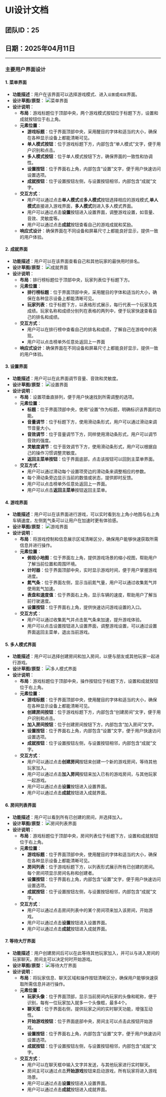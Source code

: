 # UI设计文档

## 团队ID：25
## 日期：2025年04月11日

---

### 主要用户界面设计

#### 1. **菜单界面**
- **功能描述**：用户在该界面可以选择游戏模式、进入`设置`或`成就`界面。
- **设计草图/原型**：
  ![菜单界面](./pictures/menu.png)
- **设计说明**：
  - **布局**：游戏标题位于顶部中央，两个游戏模式按钮位于标题下方，设置和成就按钮位于右上角。
  - **元素位置**：
    - **游戏标题**：位于界面顶部中央，采用醒目的字体和适当的大小，确保在各种显示设备上都能清晰可见。
    - **单人模式按钮**：位于游戏标题下方，内部包含“单人模式”文字，便于用户识别和点击。
    - **多人模式按钮**：位于单人模式按钮下方，确保界面的一致性和协调性。
    - **设置按钮**：位于界面右上角，内部包含“设置”文字，便于用户快速访问设置选项。
    - **成就按钮**：位于设置按钮左侧，与设置按钮相邻，内部包含“成就”文字。
  - **交互方式**：
    - 用户可以通过点击**单人模式**或**多人模式**按钮选择相应的游戏模式,**单人模式**直接进入游戏界面，**多人模式**则进入多人模式界面。
    - 用户可以通过点击**设置**按钮进入设置界面，调整游戏设置，如音量、音效、灵敏度等。
    - 用户可以通过点击**成就**按钮查看自己的游戏成就和奖励。
  - **响应式设计**：确保界面在不同设备和屏幕尺寸上都能良好显示，提供一致的用户体验。

#### 2. **成就界面**
- **功能描述**：用户可以在该界面查看自己和其他玩家的最快用时排名。
- **设计草图/原型**：
  ![成就界面](./pictures/ranking.png)
- **设计说明**：
  - **布局**：排行榜标题位于顶部中央，玩家列表位于标题下方。
  - **元素位置**：
    - **排行榜标题**：位于界面顶部中央，采用醒目的字体和适当的大小，确保在各种显示设备上都能清晰可见。
    - **玩家列表**：位于标题下方，以表格形式展示，每行代表一个玩家及其成绩。玩家名称和成绩分别列在表格的两列中，便于玩家快速查看自己的排名和成绩。
  - **交互方式**：
    - 用户可以在排行榜中查看自己的排名和成绩，了解自己在游戏中的表现。
    - 用户可以点击榜单外任意处返回上一界面
  - **响应式设计**：确保界面在不同设备和屏幕尺寸上都能良好显示，提供一致的用户体验。

#### 3. **设置界面**
- **功能描述**：用户可以在此界面调节音量、音效和灵敏度。
- **设计草图/原型**：
  ![设置界面](./pictures/setting.png)
- **设计说明**：
  - **布局**：设置项垂直排列，便于用户快速找到所需调整的选项。
  - **元素位置**：
    - **标题**：位于界面顶部中央，使用“设置”作为标题，明确标识该界面的功能。
    - **音量调节**：位于标题下方，使用滑动条形式，用户可以通过滑动来调节音量大小。
    - **音效调节**：位于音量调节下方，同样使用滑动条形式，用户可以调节音效的强度。
    - **灵敏度调节**：位于音效调节下方，使用滑动条形式，用户可以根据自己的操作习惯调整灵敏度。
    - **返回主菜单按钮**：位于界面底部，点击该按钮可以回到主菜单界面。
  - **交互方式**：
    - 用户可以通过滑动每个设置项旁边的滑动条来调整相应的参数。
    - 每个滑动条旁边显示当前的数值或状态，提供即时反馈。
    - 用户可以点击榜单外任意处返回上一界面。
    - 用户可以点击**返回主菜单**按钮返回主菜单。

#### 4. **游戏界面**
- **功能描述**：用户可以在该界面进行游戏，可以实时看到左上角小地图与右上角车辆速度，左侧氮气条可以让用户在加速时更有体验感。
- **设计草图/原型**：
  ![游戏界面](./pictures/game.png)
- **设计说明**：
  - **布局**：将游戏控制和信息展示区域清晰区分，确保用户能够快速获取所需信息并进行操作。
  - **元素位置**：
    - **俯视小地图**：位于界面左上角，提供游戏场景的缩小视图，帮助用户了解当前位置和周围环境。
    - **计时器**：位于界面顶部中央，实时显示游戏时间，便于用户掌握游戏进度。
    - **氮气条**：位于界面左侧，显示当前氮气量，用户可以通过收集氮气并使用氮气加速。
    - **表盘和速度值**：位于界面右上角，显示车辆的速度，帮助用户了解当前行驶速度。
    - **设置按钮**：位于界面右上角，提供快速访问游戏设置的入口。
  - **交互方式**：
    - 用户可以通过收集氮气并点击氮气条来加速，提升游戏体验。
    - 用户可以点击设置按钮进入设置界面，调整游戏设置，可以通过设置界面返回主菜单，退出当前游戏。

#### 5. **多人模式界面**
- **功能描述**：用户可以选择创建房间和加入房间，以便与朋友或其他玩家一起进行游戏。
- **设计草图/原型**：
  ![多人模式界面](./pictures/double.png)
- **设计说明**：
  - **布局**：游戏标题位于顶部中央，操作按钮位于标题下方，设置和成就按钮位于右上角。
  - **元素位置**：
    - **游戏标题**：位于界面顶部中央，使用醒目的字体和适当的大小，确保在各种显示设备上都能清晰可见。
    - **创建房间按钮**：位于游戏标题下方，内部包含“创建房间”文字，便于用户识别和点击。
    - **加入房间按钮**：位于创建房间按钮下方，内部包含“加入房间”文字。
    - **设置按钮**：位于界面右上角，内部包含“设置”文字，便于用户快速访问设置选项。
    - **成就按钮**：位于设置按钮左侧，与设置按钮相邻，内部包含“成就”文字。
  - **交互方式**：
    - 用户可以通过点击**创建房间**按钮来创建一个新的游戏房间，等待其他玩家加入。
    - 用户可以通过点击**加入房间**按钮来加入已有的游戏房间，与其他玩家一起游戏。
    - 用户可以通过点击**设置**按钮进入设置界面。
    - 用户可以通过点击**成就**按钮进入成就界面。

#### 6. **房间列表界面**
- **功能描述**：用户可以看到所有已创建的房间，并选择加入。
- **设计草图/原型**：
  ![房间列表界面](./pictures/rooms.png)
- **设计说明**：
  - **布局**：游戏标题位于顶部中央，房间列表位于标题下方，设置和成就按钮位于右上角。
  - **元素位置**：
    - **游戏标题**：位于界面顶部中央，使用醒目的字体和适当的大小，确保在各种显示设备上都能清晰可见。
    - **房间列表**：位于游戏标题下方，以列表形式展示所有已创建的房间。每个房间项显示房间名称和创建者。
    - **设置按钮**：位于界面右上角，内部包含“设置”文字，便于用户快速访问设置选项。
    - **成就按钮**：位于设置按钮左侧，与设置按钮相邻，内部包含“成就”文字。
  - **交互方式**：
    - 用户可以通过点击房间列表中的某个房间项来加入该房间，开始游戏。
    - 用户可以通过点击**设置**按钮进入设置界面。
    - 用户可以通过点击**成就**按钮进入成就界面。

#### 7. **等待大厅界面**
- **功能描述**：用户创建房间后可以在此等待其他玩家加入，并可以与进入房间的玩家聊天。房间主可以决定何时开始游戏。
- **设计草图/原型**：
  ![等待大厅界面](./pictures/waiting.png)
- **设计说明**：
  - **布局**：将玩家信息、聊天区域和操作按钮清晰区分，确保用户能够快速获取所需信息并进行操作。
  - **元素位置**：
    - **玩家头像**：位于界面顶部，显示当前房间内玩家的头像和昵称，便于识别，每有一位玩家加入就多一个头像框，最多4个。
    - **聊天框**：位于界面右侧，提供玩家之间的实时聊天功能，增强互动性。
    - **开始游戏按钮**：位于界面底部中央，房间主可以点击此按钮开始游戏。
    - **设置按钮**：位于界面右上角，内部包含“设置”文字，便于用户快速访问设置选项。
    - **成就按钮**：位于设置按钮左侧，与设置按钮相邻，内部包含“成就”文字。
  - **交互方式**：
    - 用户可以在聊天框中输入文字并发送，与其他玩家进行实时聊天。
    - 房间主可以通过点击**开始游戏**按钮来启动游戏，所有玩家将进入游戏场景。
    - 用户可以通过点击**设置**按钮进入设置界面。
    - 用户可以通过点击**成就**按钮进入成就界面。
